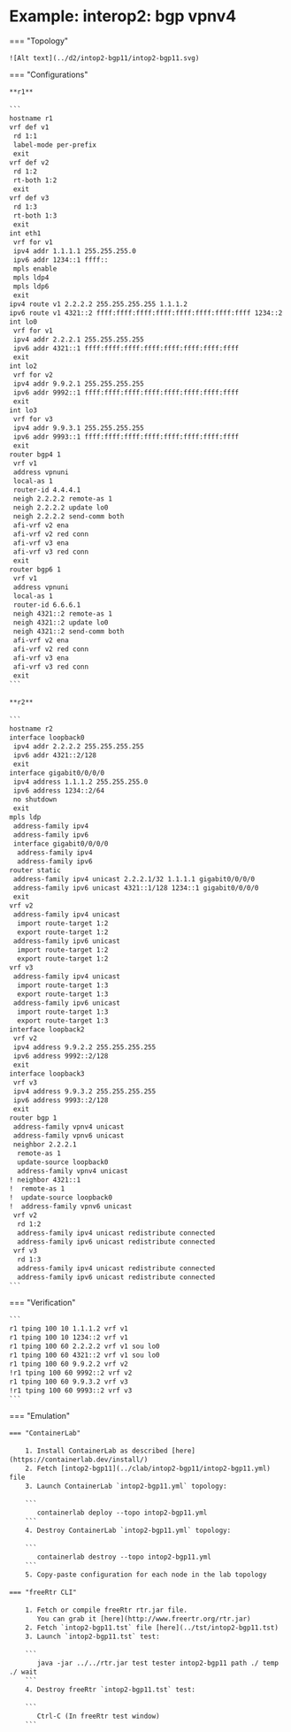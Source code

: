 # Example: interop2: bgp vpnv4

=== "Topology"

    ![Alt text](../d2/intop2-bgp11/intop2-bgp11.svg)

=== "Configurations"

    **r1**

    ```
    hostname r1
    vrf def v1
     rd 1:1
     label-mode per-prefix
     exit
    vrf def v2
     rd 1:2
     rt-both 1:2
     exit
    vrf def v3
     rd 1:3
     rt-both 1:3
     exit
    int eth1
     vrf for v1
     ipv4 addr 1.1.1.1 255.255.255.0
     ipv6 addr 1234::1 ffff::
     mpls enable
     mpls ldp4
     mpls ldp6
     exit
    ipv4 route v1 2.2.2.2 255.255.255.255 1.1.1.2
    ipv6 route v1 4321::2 ffff:ffff:ffff:ffff:ffff:ffff:ffff:ffff 1234::2
    int lo0
     vrf for v1
     ipv4 addr 2.2.2.1 255.255.255.255
     ipv6 addr 4321::1 ffff:ffff:ffff:ffff:ffff:ffff:ffff:ffff
     exit
    int lo2
     vrf for v2
     ipv4 addr 9.9.2.1 255.255.255.255
     ipv6 addr 9992::1 ffff:ffff:ffff:ffff:ffff:ffff:ffff:ffff
     exit
    int lo3
     vrf for v3
     ipv4 addr 9.9.3.1 255.255.255.255
     ipv6 addr 9993::1 ffff:ffff:ffff:ffff:ffff:ffff:ffff:ffff
     exit
    router bgp4 1
     vrf v1
     address vpnuni
     local-as 1
     router-id 4.4.4.1
     neigh 2.2.2.2 remote-as 1
     neigh 2.2.2.2 update lo0
     neigh 2.2.2.2 send-comm both
     afi-vrf v2 ena
     afi-vrf v2 red conn
     afi-vrf v3 ena
     afi-vrf v3 red conn
     exit
    router bgp6 1
     vrf v1
     address vpnuni
     local-as 1
     router-id 6.6.6.1
     neigh 4321::2 remote-as 1
     neigh 4321::2 update lo0
     neigh 4321::2 send-comm both
     afi-vrf v2 ena
     afi-vrf v2 red conn
     afi-vrf v3 ena
     afi-vrf v3 red conn
     exit
    ```

    **r2**

    ```
    hostname r2
    interface loopback0
     ipv4 addr 2.2.2.2 255.255.255.255
     ipv6 addr 4321::2/128
     exit
    interface gigabit0/0/0/0
     ipv4 address 1.1.1.2 255.255.255.0
     ipv6 address 1234::2/64
     no shutdown
     exit
    mpls ldp
     address-family ipv4
     address-family ipv6
     interface gigabit0/0/0/0
      address-family ipv4
      address-family ipv6
    router static
     address-family ipv4 unicast 2.2.2.1/32 1.1.1.1 gigabit0/0/0/0
     address-family ipv6 unicast 4321::1/128 1234::1 gigabit0/0/0/0
     exit
    vrf v2
     address-family ipv4 unicast
      import route-target 1:2
      export route-target 1:2
     address-family ipv6 unicast
      import route-target 1:2
      export route-target 1:2
    vrf v3
     address-family ipv4 unicast
      import route-target 1:3
      export route-target 1:3
     address-family ipv6 unicast
      import route-target 1:3
      export route-target 1:3
    interface loopback2
     vrf v2
     ipv4 address 9.9.2.2 255.255.255.255
     ipv6 address 9992::2/128
     exit
    interface loopback3
     vrf v3
     ipv4 address 9.9.3.2 255.255.255.255
     ipv6 address 9993::2/128
     exit
    router bgp 1
     address-family vpnv4 unicast
     address-family vpnv6 unicast
     neighbor 2.2.2.1
      remote-as 1
      update-source loopback0
      address-family vpnv4 unicast
    ! neighbor 4321::1
    !  remote-as 1
    !  update-source loopback0
    !  address-family vpnv6 unicast
     vrf v2
      rd 1:2
      address-family ipv4 unicast redistribute connected
      address-family ipv6 unicast redistribute connected
     vrf v3
      rd 1:3
      address-family ipv4 unicast redistribute connected
      address-family ipv6 unicast redistribute connected
    ```

=== "Verification"

    ```
    r1 tping 100 10 1.1.1.2 vrf v1
    r1 tping 100 10 1234::2 vrf v1
    r1 tping 100 60 2.2.2.2 vrf v1 sou lo0
    r1 tping 100 60 4321::2 vrf v1 sou lo0
    r1 tping 100 60 9.9.2.2 vrf v2
    !r1 tping 100 60 9992::2 vrf v2
    r1 tping 100 60 9.9.3.2 vrf v3
    !r1 tping 100 60 9993::2 vrf v3
    ```

=== "Emulation"

    === "ContainerLab"

        1. Install ContainerLab as described [here](https://containerlab.dev/install/)  
        2. Fetch [intop2-bgp11](../clab/intop2-bgp11/intop2-bgp11.yml) file  
        3. Launch ContainerLab `intop2-bgp11.yml` topology:  

        ```
           containerlab deploy --topo intop2-bgp11.yml  
        ```
        4. Destroy ContainerLab `intop2-bgp11.yml` topology:  

        ```
           containerlab destroy --topo intop2-bgp11.yml  
        ```
        5. Copy-paste configuration for each node in the lab topology

    === "freeRtr CLI"

        1. Fetch or compile freeRtr rtr.jar file.  
           You can grab it [here](http://www.freertr.org/rtr.jar)  
        2. Fetch `intop2-bgp11.tst` file [here](../tst/intop2-bgp11.tst)  
        3. Launch `intop2-bgp11.tst` test:  

        ```
           java -jar ../../rtr.jar test tester intop2-bgp11 path ./ temp ./ wait
        ```
        4. Destroy freeRtr `intop2-bgp11.tst` test:  

        ```
           Ctrl-C (In freeRtr test window)
        ```

